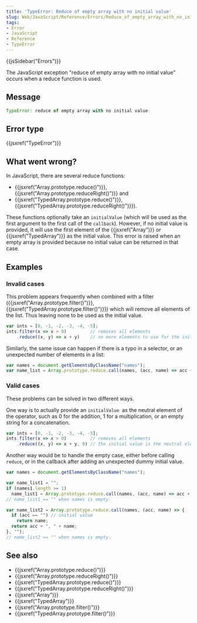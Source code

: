 ```yaml
---
title: 'TypeError: Reduce of empty array with no initial value'
slug: Web/JavaScript/Reference/Errors/Reduce_of_empty_array_with_no_initial_value
tags:
- Error
- JavaScript
- Reference
- TypeError
---
```

{{jsSidebar("Errors")}}

The JavaScript exception "reduce of empty array with no initial value" occurs
when a reduce function is used.

## Message

```js
TypeError: reduce of empty array with no initial value
```

## Error type

{{jsxref("TypeError")}}

## What went wrong?

In JavaScript, there are several reduce functions:

*   {{jsxref("Array.prototype.reduce()")}},
    {{jsxref("Array.prototype.reduceRight()")}} and
*   {{jsxref("TypedArray.prototype.reduce()")}}, 
    {{jsxref("TypedArray.prototype.reduceRight()")}}).

These functions optionally take an `initialValue` (which will be used as the
first argument to the first call of the `callback`). However, if no initial
value is provided, it will use the first element of the {{jsxref("Array")}}
or {{jsxref("TypedArray")}} as the initial value. This error is raised
when an empty array is provided because no initial value can be returned in that
case.

## Examples

### Invalid cases

This problem appears frequently when combined with a filter
({{jsxref("Array.prototype.filter()")}},
{{jsxref("TypedArray.prototype.filter()")}}) which will remove all
elements of the list. Thus leaving none to be used as the initial value.

```js example-bad
var ints = [0, -1, -2, -3, -4, -5];
ints.filter(x => x > 0)         // removes all elements
    .reduce((x, y) => x + y)    // no more elements to use for the initial value.
```

Similarly, the same issue can happen if there is a typo in a selector, or an
unexpected number of elements in a list:

```js example-bad
var names = document.getElementsByClassName("names");
var name_list = Array.prototype.reduce.call(names, (acc, name) => acc + ", " + name);
```

### Valid cases

These problems can be solved in two different ways.

One way is to actually provide an `initialValue`  as the neutral element of the
operator, such as 0 for the addition, 1 for a multiplication, or an empty string
for a concatenation.

```js example-good
var ints = [0, -1, -2, -3, -4, -5];
ints.filter(x => x > 0)         // removes all elements
    .reduce((x, y) => x + y, 0) // the initial value is the neutral element of the addition
```

Another way would be to handle the empty case, either before calling `reduce`,
or in the callback after adding an unexpected dummy initial value.

```js example-good
var names = document.getElementsByClassName("names");

var name_list1 = "";
if (names1.length >= 1)
  name_list1 = Array.prototype.reduce.call(names, (acc, name) => acc + ", " + name);
// name_list1 == "" when names is empty.

var name_list2 = Array.prototype.reduce.call(names, (acc, name) => {
  if (acc == "") // initial value
    return name;
  return acc + ", " + name;
}, "");
// name_list2 == "" when names is empty.
```

## See also

*   {{jsxref("Array.prototype.reduce()")}}
*   {{jsxref("Array.prototype.reduceRight()")}}
*   {{jsxref("TypedArray.prototype.reduce()")}}
*   {{jsxref("TypedArray.prototype.reduceRight()")}}
*   {{jsxref("Array")}}
*   {{jsxref("TypedArray")}}
*   {{jsxref("Array.prototype.filter()")}}
*   {{jsxref("TypedArray.prototype.filter()")}}
